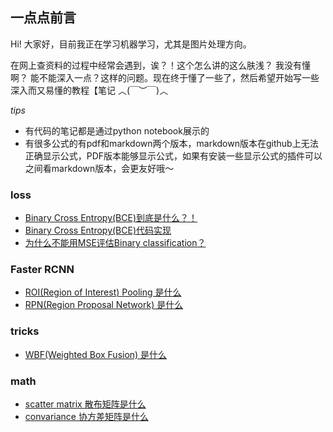 ## 一点点前言

Hi! 大家好，目前我正在学习机器学习，尤其是图片处理方向。

在网上查资料的过程中经常会遇到，诶？！这个怎么讲的这么肤浅？ 我没有懂啊？ 能不能深入一点？这样的问题。现在终于懂了一些了，然后希望开始写一些深入而又易懂的教程【笔记 ︿(￣︶￣)︿

*tips*
* 有代码的笔记都是通过python notebook展示的
* 有很多公式的有pdf和markdown两个版本，markdown版本在github上无法正确显示公式，PDF版本能够显示公式，如果有安装一些显示公式的插件可以之间看markdown版本，会更友好哦～

### loss
* [Binary Cross Entropy(BCE)到底是什么？！](https://github.com/pluszeroplus/Deep-Learning/blob/master/loss/Binary%20Cross%20Entropy.pdf)
* [Binary Cross Entropy(BCE)代码实现](https://github.com/pluszeroplus/Deep-Learning/blob/master/loss/Binary_Cross_Entropy_pytorch.ipynb)
* [为什么不能用MSE评估Binary classification？](https://github.com/pluszeroplus/Deep-Learning/blob/master/loss/why%20not%20MSE.pdf)

### Faster RCNN
* [ROI(Region of Interest) Pooling 是什么](https://github.com/pluszeroplus/Deep-Learning/blob/master/Faster%20RCNN/ROI%20pooling.pdf)
* [RPN(Region Proposal Network) 是什么](https://github.com/pluszeroplus/Deep-Learning/blob/master/Faster%20RCNN/RPN.pdf)

### tricks
* [WBF(Weighted Box Fusion) 是什么](https://github.com/pluszeroplus/Deep-Learning/blob/master/tricks/WBF.ipynb)

### math
* [scatter matrix 散布矩阵是什么](https://github.com/pluszeroplus/Deep-Learning/blob/master/math/Scatter_matirx.ipynb)
* [convariance 协方差矩阵是什么](https://github.com/pluszeroplus/Deep-Learning/blob/master/math/Covariance%20Matrix.pdf)
